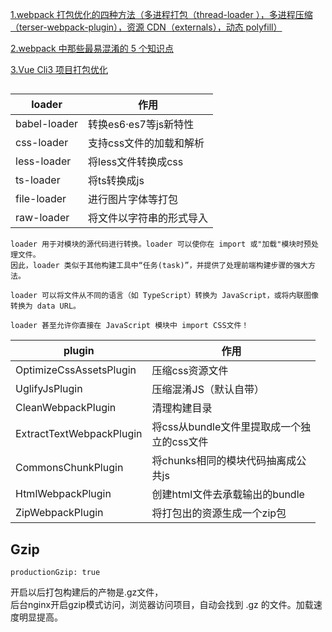 [1.webpack 打包优化的四种方法（多进程打包（thread-loader ），多进程压缩（terser-webpack-plugin），资源 CDN（externals），动态 polyfill）](https://www.cnblogs.com/hashtang/p/11873796.html)  

[2.webpack 中那些最易混淆的 5 个知识点](https://juejin.im/post/5cede821f265da1bbd4b5630)

[3.Vue Cli3 项目打包优化](https://www.jianshu.com/p/476387c7fea3)

## 

loader|作用
---|---
babel-loader | 转换es6·es7等js新特性
css-loader | 支持css文件的加载和解析
less-loader | 将less文件转换成css
ts-loader | 将ts转换成js
file-loader |进行图片字体等打包
raw-loader |将文件以字符串的形式导入

```
loader 用于对模块的源代码进行转换。loader 可以使你在 import 或"加载"模块时预处理文件。
因此，loader 类似于其他构建工具中“任务(task)”，并提供了处理前端构建步骤的强大方法。 

loader 可以将文件从不同的语言（如 TypeScript）转换为 JavaScript，或将内联图像转换为 data URL。

loader 甚至允许你直接在 JavaScript 模块中 import CSS文件！
```

plugin|作用
---|---
OptimizeCssAssetsPlugin | 压缩css资源文件
UglifyJsPlugin | 压缩混淆JS（默认自带）
CleanWebpackPlugin | 清理构建目录
ExtractTextWebpackPlugin | 将css从bundle文件里提取成一个独<br>立的css文件
CommonsChunkPlugin | 将chunks相同的模块代码抽离成公<br>共js
HtmlWebpackPlugin | 创建html文件去承载输出的bundle
ZipWebpackPlugin | 将打包出的资源生成一个zip包


## Gzip
```
productionGzip: true
```
开启以后打包构建后的产物是.gz文件，  
后台nginx开启gzip模式访问，浏览器访问项目，自动会找到 .gz 的文件。加载速度明显提高。